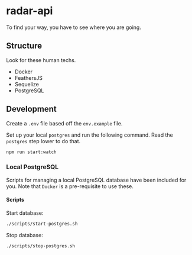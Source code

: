 # radar-api

To find your way, you have to see where you are going.

## Structure

Look for these human techs.

* Docker
* FeathersJS
* Sequelize
* PostgreSQL

## Development

Create a `.env` file based off the `env.example` file.

Set up your local `postgres` and run the following command. Read the `postgres` step lower to do that.

```bash
npm run start:watch
```

### Local PostgreSQL

Scripts for managing a local PostgreSQL database have been included for you. Note that `Docker` is a pre-requisite to use these.

#### Scripts

Start database:

```bash
./scripts/start-postgres.sh
```

Stop database:

```bash
./scripts/stop-postgres.sh
```
